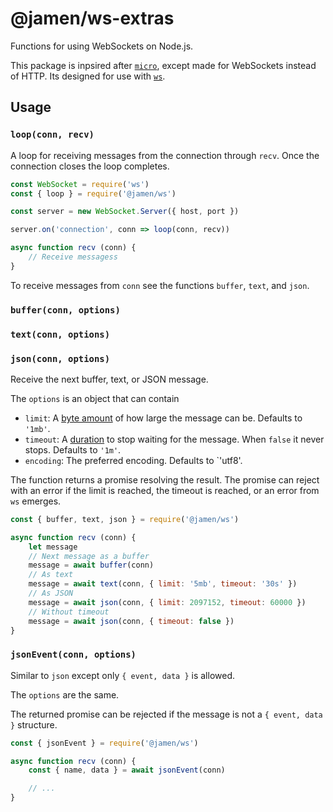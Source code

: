# @jamen/ws-extras

Functions for using WebSockets on Node.js.

This package is inpsired after [`micro`](https://github.com/zeit/micro), except made for WebSockets instead of HTTP. Its designed for use with [`ws`](https://github.com/websockets/ws).

## Usage

### `loop(conn, recv)`

A loop for receiving messages from the connection through `recv`. Once the connection closes the loop completes.

```js
const WebSocket = require('ws')
const { loop } = require('@jamen/ws')

const server = new WebSocket.Server({ host, port })

server.on('connection', conn => loop(conn, recv))

async function recv (conn) {
    // Receive messagess
}
```

To receive messages from `conn` see the functions `buffer`, `text`, and `json`.

### `buffer(conn, options)`

### `text(conn, options)`

### `json(conn, options)`

Receive the next buffer, text, or JSON message.

The `options` is an object that can contain

- `limit`: A [byte amount](https://github.com/visionmedia/bytes.js#readme) of how large the message can be. Defaults to `'1mb'`.
- `timeout`: A [duration](https://github.com/zeit/ms) to stop waiting for the message. When `false` it never stops. Defaults to `'1m'`.
- `encoding`: The preferred encoding. Defaults to `'utf8'.

The function returns a promise resolving the result. The promise can reject with an error if the limit is reached, the timeout is reached, or an error from `ws` emerges.

```js
const { buffer, text, json } = require('@jamen/ws')

async function recv (conn) {
    let message
    // Next message as a buffer
    message = await buffer(conn)
    // As text
    message = await text(conn, { limit: '5mb', timeout: '30s' })
    // As JSON
    message = await json(conn, { limit: 2097152, timeout: 60000 })
    // Without timeout
    message = await json(conn, { timeout: false })
}
```

### `jsonEvent(conn, options)`

Similar to `json` except only `{ event, data }` is allowed.

The `options` are the same.

The returned promise can be rejected if the message is not a `{ event, data }` structure.

```js
const { jsonEvent } = require('@jamen/ws')

async function recv (conn) {
    const { name, data } = await jsonEvent(conn)

    // ...
}
```